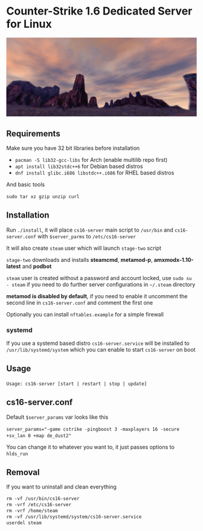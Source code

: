 # Counter-Strike 1.6 Dedicated Server for Linux

![screenshot](screenshot.jpg)

## Requirements

Make sure you have 32 bit libraries before installation

- ```pacman -S lib32-gcc-libs``` for Arch (enable multilib repo first)
- ```apt install lib32stdc++6``` for Debian based distros
- ```dnf install glibc.i686 libstdc++.i686``` for RHEL based distros

And basic tools

```sudo tar xz gzip unzip curl```

## Installation

Run ```./install```, it will place ```cs16-server``` main script to ```/usr/bin``` and ```cs16-server.conf``` with ```$server_parms``` to ```/etc/cs16-server```

It will also create ```steam``` user which will launch ```stage-two``` script

```stage-two``` downloads and installs **steamcmd**, **metamod-p**, **amxmodx-1.10-latest** and **podbot**

```steam``` user is created without a password and account locked, use ```sudo su - steam``` if you need to do further server configurations in ```~/.steam``` directory

**metamod is disabled by default**, if you need to enable it uncomment the second line in ```cs16-server.conf``` and comment the first one

Optionally you can install ```nftables.example``` for a simple firewall

### systemd

If you use a systemd based distro ```cs16-server.service``` will be installed to ```/usr/lib/systemd/system``` which you can enable to start ```cs16-server``` on boot

## Usage

```Usage: cs16-server [start | restart | stop | update]```

## cs16-server.conf

Default ```$server_params``` var looks like this

```server_params="-game cstrike -pingboost 3 -maxplayers 16 -secure +sv_lan 0 +map de_dust2"```

You can change it to whatever you want to, it just passes options to ```hlds_run```

## Removal

If you want to uninstall and clean everything

```
rm -vf /usr/bin/cs16-server
rm -vrf /etc/cs16-server
rm -vrf /home/steam
rm -vf /usr/lib/systemd/system/cs16-server.service
userdel steam
```

